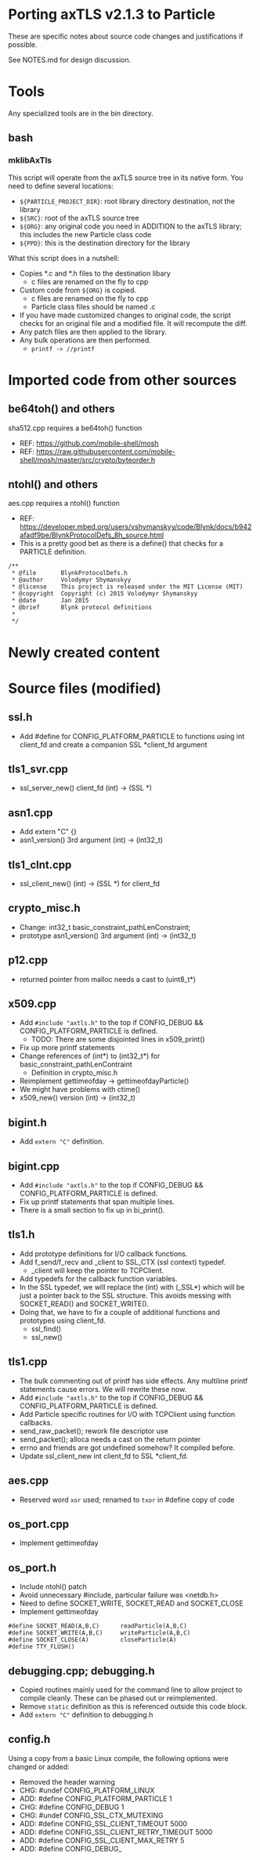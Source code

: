 # Porting axTLS v2.1.3 to Particle

These are specific notes about source code changes and justifications
if possible.

See NOTES.md for design discussion.

# Tools

Any specialized tools are in the bin directory.

## bash

### mklibAxTls

This script will operate from the axTLS source tree in its native form.
You need to define several locations:

* `${PARTICLE_PROJECT_DIR}`: root library directory destination, not the library
* `${SRC}`: root of the axTLS source tree
* `${ORG}`: any original code you need in ADDITION to the axTLS library; this includes the new Particle class code
* `${PPD}`: this is the destination directory for the library

What this script does in a nutshell:

* Copies *.c and *.h files to the destination libary
  * c files are renamed on the fly to cpp
* Custom code from `${ORG}` is copied.
  * c files are renamed on the fly to cpp
  * Particle class files should be named .c
* If you have made customized changes to original code, the script
checks for an original file and a modified file.  It will recompute the diff.
* Any patch files are then applied to the library.
* Any bulk operations are then performed.
  * `printf -> //printf`

# Imported code from other sources

## be64toh() and others

sha512.cpp requires a be64toh() function

* REF: https://github.com/mobile-shell/mosh
* REF: https://raw.githubusercontent.com/mobile-shell/mosh/master/src/crypto/byteorder.h

## ntohl() and others

aes.cpp requires a ntohl() function

* REF: https://developer.mbed.org/users/vshymanskyy/code/Blynk/docs/b942afadf9be/BlynkProtocolDefs_8h_source.html
* This is a pretty good bet as there is a define() that checks for a PARTICLE definition.

```
/**
 * @file       BlynkProtocolDefs.h
 * @author     Volodymyr Shymanskyy
 * @license    This project is released under the MIT License (MIT)
 * @copyright  Copyright (c) 2015 Volodymyr Shymanskyy
 * @date       Jan 2015
 * @brief      Blynk protocol definitions
 *
 */
```

# Newly created content

# Source files (modified)

## ssl.h

* Add #define for CONFIG_PLATFORM_PARTICLE to functions using int client_fd and
create a companion SSL *client_fd argument

## tls1_svr.cpp

* ssl_server_new() client_fd (int) -> (SSL *)

## asn1.cpp

* Add extern "C" {}
* asn1_version() 3rd argument (int) -> (int32_t)

## tls1_clnt.cpp

* ssl_client_new() (int) -> (SSL *) for client_fd

## crypto_misc.h

* Change: int32_t basic_constraint_pathLenConstraint;
* prototype asn1_version() 3rd argument (int) -> (int32_t)

## p12.cpp

* returned pointer from malloc needs a cast to (uint8_t*)

## x509.cpp

* Add `#include "axtls.h"` to the top if CONFIG_DEBUG && CONFIG_PLATFORM_PARTICLE is defined.
  * TODO: There are some disjointed lines in x509_print()
* Fix up more printf statements
* Change references of (int*) to (int32_t*) for basic_constraint_pathLenContraint
  * Definition in crypto_misc.h
* Reimplement gettimeofday -> gettimeofdayParticle()
* We might have problems with ctime()
* x509_new() version (int) -> (int32_t)

## bigint.h

* Add `extern "C"` definition.

## bigint.cpp

* Add `#include "axtls.h"` to the top if CONFIG_DEBUG && CONFIG_PLATFORM_PARTICLE is defined.
* Fix up printf statements that span multiple lines.
* There is a small section to fix up in bi_print().   

## tls1.h

* Add prototype definitions for I/O callback functions.
* Add f_send/f_recv and _client to SSL_CTX (ssl context) typedef.
  * _client will keep the pointer to TCPClient.
* Add typedefs for the callback function variables.
* In the SSL typedef, we will replace the (int) with (_SSL*) which will be just
a pointer back to the SSL structure.  This avoids messing with SOCKET_READ() and SOCKET_WRITE().
* Doing that, we have to fix a couple of additional functions and prototypes using client_fd.
  * ssl_find()
  * ssl_new()

## tls1.cpp

* The bulk commenting out of printf has side effects.  Any multiline printf
statements cause errors.  We will rewrite these now.
* Add `#include "axtls.h"` to the top if CONFIG_DEBUG && CONFIG_PLATFORM_PARTICLE is defined.
* Add Particle specific routines for I/O with TCPClient using function callbacks.
* send_raw_packet(); rework file descriptor use
* send_packet(); alloca needs a cast on the return pointer
* errno and friends are got undefined somehow? It compiled before.
* Update ssl_client_new int client_fd to SSL *client_fd.

## aes.cpp

* Reserved word `xor` used; renamed to `txor` in #define copy of code

## os_port.cpp

* Implement gettimeofday

## os_port.h

* Include ntohl() patch
* Avoid unnecessary #include, particular failure was <netdb.h>
* Need to define SOCKET_WRITE, SOCKET_READ and SOCKET_CLOSE
* Implement gettimeofday

```
#define SOCKET_READ(A,B,C)      readParticle(A,B,C)
#define SOCKET_WRITE(A,B,C)     writeParticle(A,B,C)
#define SOCKET_CLOSE(A)         closeParticle(A)
#define TTY_FLUSH()
```

## debugging.cpp; debugging.h

* Copied routines mainly used for the command line to allow project to
compile cleanly.  These can be phased out or reimplemented.
* Remove `static` definition as this is referenced outside this code
block.
* Add `extern "C"` definition to debugging.h

## config.h

Using a copy from a basic Linux compile, the following options were changed or added:

* Removed the header warning
* CHG: #undef CONFIG_PLATFORM_LINUX
* ADD: #define CONFIG_PLATFORM_PARTICLE 1
* CHG: #define CONFIG_DEBUG 1
* CHG: #undef CONFIG_SSL_CTX_MUTEXING
* ADD: #define CONFIG_SSL_CLIENT_TIMEOUT 5000
* ADD: #define CONFIG_SSL_CLIENT_RETRY_TIMEOUT 5000
* ADD: #define CONFIG_SSL_CLIENT_MAX_RETRY 5
* ADD: #define CONFIG_DEBUG_
